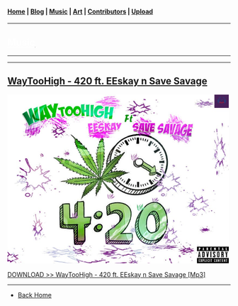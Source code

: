 <head>
  <!-- Favicon -->
  <link rel="shortcut icon" href="../../favicon.ico">
  <!-- Global site tag (gtag.js) - Google Analytics -->
  <script async src="https://www.googletagmanager.com/gtag/js?id=UA-129370470-1"></script>
  <script>
    window.dataLayer = window.dataLayer || [];
    function gtag(){dataLayer.push(arguments);}
    gtag('js', new Date());

    gtag('config', 'UA-129370470-1');
  </script>
</head>

<!-- Main Links -->
#### [Home](../../index.md) | [Blog](../../blog/index.md) | [Music](../index.md) | [Art](../../art/index.md) | [Contributors](../../contributors.md) | [Upload](../../upload.md)

- - -

## [<span style="text-decoration: underline; color: #fff;">Music</span>](../index.md)

- - -
- - -

## [WayTooHigh - 420 ft. EEskay n Save Savage](#)	

<img src="./WayTooHigh_420-ft-EEskay-n-Save-Savage.JPG" 
    width="500px" height="auto" />

<a href="https://poetrique.github.io/music-repo/singles/xyz/WayTooHigh_420-ft-EEskay-n-Save-Savage.mp3"
    download="WayTooHigh_420-ft-EEskay-n-Save-Savage">DOWNLOAD >> WayTooHigh - 420 ft. EEskay n Save Savage [Mp3]</a>

- - -

* [Back Home](../index.md)
